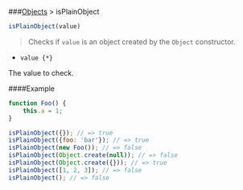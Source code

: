 ###[Objects](../) > isPlainObject

```js
isPlainObject(value)
```

>Checks if <code>value</code> is an object created by the <code>Object</code> constructor.

- <code>value {*}</code>

The value to check.

####Example
```js
function Foo() {
    this.a = 1;
}

isPlainObject({}); // => true
isPlainObject({foo: 'bar'}); // => true
isPlainObject(new Foo()); // => false
isPlainObject(Object.create(null)); // => false
isPlainObject(Object.create({})); // => true
isPlainObject([1, 2, 3]); // => false
isPlainObject(); // => false
```